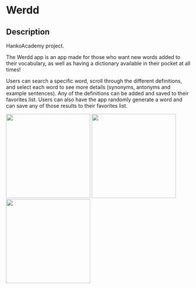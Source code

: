 # Werdd

## Description
HankoAcademy project.  

The Werdd app is an app made for those who want new words added to their vocabulary, as well as having a dictionary available in their pocket at all times!

Users can search a specific word, scroll through the different definitions, and select each word to see more details (synonyms, antonyms and example sentences). Any of the definitions can be added and saved to their favorites list. Users can also have the app randomly generate a word and can save any of those results to their favorites list. 
<p float="center">
<img src="https://user-images.githubusercontent.com/22801309/202925721-0c3f2c68-3a51-49ad-96ad-71553a44d540.png" width="230">
<img src="https://user-images.githubusercontent.com/22801309/202925729-7c1f9384-c4e3-4e0d-841f-e8a501f3d6a6.png" width="230">
<img src="https://user-images.githubusercontent.com/22801309/202925726-9a364d70-83d8-4ed3-946f-2f8595fbc9c5.png" width="230">
</p>
